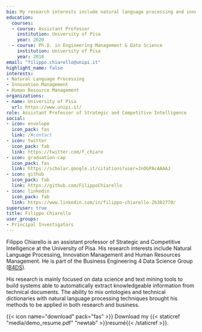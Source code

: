 ```yaml
---
bio: My research interests include natural language processing and innovation management.
education:
  courses:
  - course: Assistant Professor
    institution: University of Pisa
    year: 2020
  - course: Ph.D. in Engineering Management & Data Science
    institution: University of Pisa
    year: 2018
email: "filippo.chiarello@unipi.it"
highlight_name: false
interests:
- Natural Language Processing
- Innovation Management
- Human Resource Management
organizations:
- name: University of Pisa
  url: https://www.unipi.it/
role: Assistant Professor of Strategic and Competitive Intelligence
social:
- icon: envelope
  icon_pack: fas
  link: /#contact
- icon: twitter
  icon_pack: fab
  link: https://twitter.com/f_chiare
- icon: graduation-cap
  icon_pack: fas
  link: https://scholar.google.it/citations?user=JnOGPAcAAAAJ
- icon: github
  icon_pack: fab
  link: https://github.com/FilippoChiarello
- icon: linkedin
  icon_pack: fab
  link: https://www.linkedin.com/in/filippo-chiarello-2b382770/
superuser: true
title: Filippo Chiarello
user_groups:
- Principal Investigators
---
```


Filippo Chiarello is an assistant professor of Strategic and Competitive Intelligence at the University of Pisa. His research interests include Natural Language Processing, Innovation Management and Human Resources Management. He is part of the Business Engineering 4 Data Science Group ([B4DS](http://b4ds.unipi.it/)). 

His research is mainly focused on data science and text mining tools to build systems able to automatically extract knowledgeable information from technical documents. The ability to mix ontologies and technical dictionaries with natural language processing techniques brought his methods to be applied in both research and business.

{{< icon name="download" pack="fas" >}} Download my {{< staticref "media/demo_resume.pdf" "newtab" >}}resumé{{< /staticref >}}.
